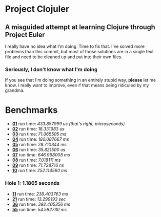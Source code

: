 Project Clojuler
================
A misguided attempt at learning Clojure through Project Euler
-------------------------------------------------------------

I really have no idea what I'm doing. Time to fix that.
I've solved more problems than this commit, but most of those solutions
are in a single text file and need to be cleaned up and put into their
own files.

### Seriously, I don't know what I'm doing

If you see that I'm doing something in an entirely stupid way,
**please** let me know. I really want to improve, even if that means
being ridiculed by my grandma.

Benchmarks
==========

+ [**01**](http://projecteuler.net/index.php?section=problems&id=1)  run time: *433.857999 us   (that's right, microseconds)*
+ [**02**](http://projecteuler.net/index.php?section=problems&id=2)  run time: *18.331983  us*
+ [**03**](http://projecteuler.net/index.php?section=problems&id=3)  run time: *71.065505  ms*
+ [**04**](http://projecteuler.net/index.php?section=problems&id=4)  run time: *180.087667 ms*
+ [**05**](http://projecteuler.net/index.php?section=problems&id=5)  run time: *28.710344  ms*
+ [**06**](http://projecteuler.net/index.php?section=problems&id=6)  run time: *35.821500  us*
+ [**07**](http://projecteuler.net/index.php?section=problems&id=7)  run time: *646.998008 ms*
+ [**08**](http://projecteuler.net/index.php?section=problems&id=8)  run time: *7.018111   ms*
+ [**09**](http://projecteuler.net/index.php?section=problems&id=9)  run time: *71.728716  ns*
+ [**10**](http://projecteuler.net/index.php?section=problems&id=10) run time: *252.114590 ms*

### Hole 1: 1.1865 seconds

+ [**11**](http://projecteuler.net/index.php?section=problems&id=11) run time: *238.403763 ms*
+ [**21**](http://projecteuler.net/index.php?section=problems&id=21) run time: *13.299193  sec*
+ [**36**](http://projecteuler.net/index.php?section=problems&id=36) run time: *392.405356 ms*
+ [**55**](http://projecteuler.net/index.php?section=problems&id=55) run time: *54.582730  ms*
